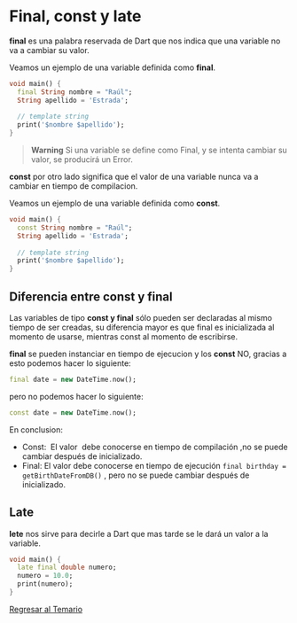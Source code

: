 # Final, const y late

**final** es una palabra reservada de Dart que nos indica que una variable no va a cambiar su valor.

Veamos un ejemplo de una variable definida como **final**.

```dart
void main() {
  final String nombre = "Raúl";
  String apellido = 'Estrada';
  
  // template string
  print('$nombre $apellido');
}
```

> **Warning** Si una variable se define como Final, y se intenta cambiar su valor, se producirá un Error.

**const** por otro lado significa que el valor de una variable nunca va a cambiar en tiempo de compilacion.

Veamos un ejemplo de una variable definida como **const**.


```dart
void main() {
  const String nombre = "Raúl";
  String apellido = 'Estrada';
  
  // template string
  print('$nombre $apellido');
}
```

## Diferencia entre const y final

Las variables de tipo **const y final** sólo pueden ser declaradas al mismo tiempo de ser creadas, su diferencia mayor es que final es inicializada al momento de usarse, mientras const al momento de escribirse.

**final** se pueden instanciar en tiempo de ejecucion y los **const** NO, gracias a esto podemos hacer lo siguiente:

```dart
final date = new DateTime.now();
```

pero no podemos hacer lo siguiente:

```dart
const date = new DateTime.now();
```

En conclusion: 

* Const:  El valor  debe conocerse en tiempo de compilación ,no se puede cambiar después de inicializado.
* Final: El valor debe conocerse en tiempo de ejecución ```final birthday = getBirthDateFromDB()``` , pero no se puede cambiar después de inicializado.

## Late

**lete** nos sirve para decirle a Dart que mas tarde se le dará un valor a la variable.

```dart
void main() {
  late final double numero;
  numero = 10.0;
  print(numero);
}
```

[Regresar al Temario]()